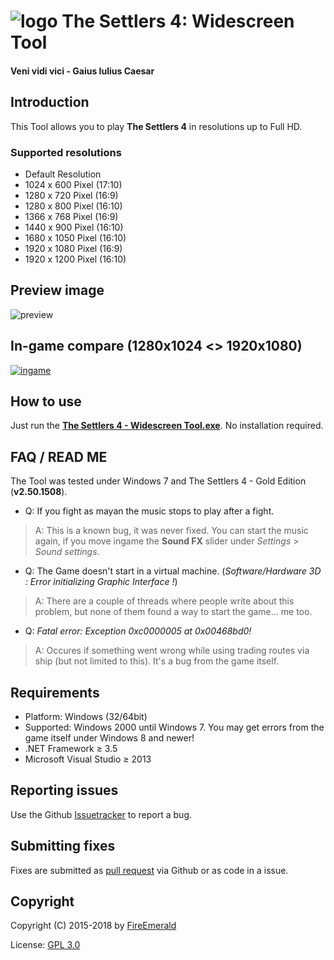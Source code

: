# ![logo](../gh-pages/assets/images/settler.png) The Settlers 4: Widescreen Tool
#### Veni vidi vici - Gaius Iulius Caesar

## Introduction

This Tool allows you to play **The Settlers 4** in resolutions up to Full HD.

### Supported resolutions

- Default Resolution
- 1024 x 600 Pixel (17:10)
- 1280 x 720 Pixel (16:9)
- 1280 x 800 Pixel (16:10)
- 1366 x 768 Pixel (16:9)
- 1440 x 900 Pixel (16:10)
- 1680 x 1050 Pixel (16:10)
- 1920 x 1080 Pixel (16:9)
- 1920 x 1200 Pixel (16:10)

## Preview image

![preview](../gh-pages/assets/images/preview.png)

## In-game compare (1280x1024 <> 1920x1080)

[![ingame](../gh-pages/assets/images/compare-thumbnail.png)](../gh-pages/assets/images/compare.png)

## How to use

Just run the **[The Settlers 4 - Widescreen Tool.exe](https://github.com/FireEmerald/Settlers4-Widescreen-Tool/raw/master/pre-compiled/The%20Settlers%204%20-%20Widescreen%20Tool.exe)**. No installation required.

## FAQ / READ ME

The Tool was tested under Windows 7 and The Settlers 4 - Gold Edition (**v2.50.1508**).

- Q: If you fight as mayan the music stops to play after a fight.
> A: This is a known bug, it was never fixed. You can start the music again, if you move ingame the **Sound FX** slider under *Settings* > *Sound settings*.

- Q: The Game doesn't start in a virtual machine. (*Software/Hardware 3D : Error initializing Graphic Interface !*)
> A: There are a couple of threads where people write about this problem, but none of them found a way to start the game... me too.

- Q: *Fatal error: Exception 0xc0000005 at 0x00468bd0!*
> A: Occures if something went wrong while using trading routes via ship (but not limited to this). It's a bug from the game itself.

## Requirements

- Platform: Windows (32/64bit)
- Supported: Windows 2000 until Windows 7. You may get errors from the game itself under Windows 8 and newer!
- .NET Framework ≥ 3.5
- Microsoft Visual Studio ≥ 2013

## Reporting issues

Use the Github [Issuetracker](https://github.com/FireEmerald/Settlers4-Widescreen-Tool/issues) to report a bug.

## Submitting fixes

Fixes are submitted as [pull request](https://github.com/FireEmerald/Settlers4-Widescreen-Tool/pulls) via Github or as code in a issue.

## Copyright

Copyright (C) 2015-2018 by [FireEmerald](https://github.com/FireEmerald)

License: [GPL 3.0](LICENSE)
